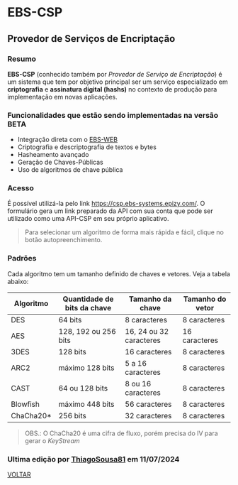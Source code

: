 # EBS-CSP
## Provedor de Serviços de Encriptação

### Resumo
<b>EBS-CSP</b> (conhecido também por <i>Provedor de Serviço de Encriptação</i>) é um sistema que tem por objetivo principal ser um serviço especializado em <b>criptografia</b> e <b>assinatura digital (hashs)</b> no contexto de produção para implementação em novas aplicações.

### Funcionalidades que estão sendo implementadas na versão BETA
- Integração direta com o [EBS-WEB](https://github.com/EBS-Security-Systems/EBS-Docs/blob/main/docs/EBS-WEB.md)
- Criptografia e descriptografia de textos e bytes
- Hasheamento avançado
- Geração de Chaves-Públicas
- Uso de algoritmos de chave pública

### Acesso
É possível utilizá-la pelo link https://csp.ebs-systems.epizy.com/. O formulário gera um link preparado da API com sua conta que pode ser utilizado como uma API-CSP em seu próprio aplicativo.

> Para selecionar um algoritmo de forma mais rápida e fácil, clique no botão autopreenchimento.

### Padrões

Cada algoritmo tem um tamanho definido de chaves e vetores. Veja a tabela abaixo:

| Algoritmo | Quantidade de bits da chave | Tamanho da chave | Tamanho do vetor |
| --- | --- | --- | --- |
| DES | 64 bits | 8 caracteres | 8 caracteres |
| AES | 128, 192 ou 256 bits | 16, 24 ou 32 caracteres | 16 caracteres |
| 3DES | 128 bits |  16 caracteres | 8 caracteres |
| ARC2 | máximo 128 bits | 5 a 16 caracteres | 8 caracteres |
| CAST | 64 ou 128 bits | 8 ou 16 caracteres | 8 caracteres |
| Blowfish | máximo 448 bits | 56 caracteres | 8 caracteres |
| ChaCha20* | 256 bits | 32 caracteres | 8 caracteres |

> OBS.: O ChaCha20 é uma cifra de fluxo, porém precisa do IV para gerar o _KeyStream_


### Ultima edição por [ThiagoSousa81](https://github.com/ThiagoSousa81/) em 11/07/2024

[VOLTAR](https://github.com/EBS-Security-Systems/EBS-Docs#readme)